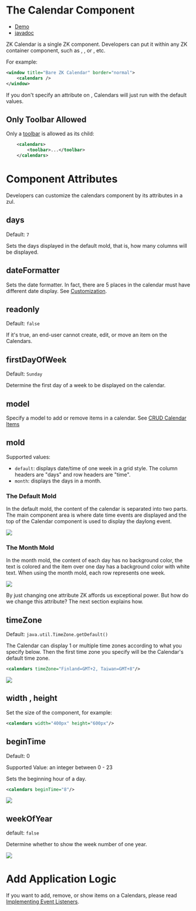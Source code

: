

# The Calendar Component

- [Demo](https://www.zkoss.org/zkdemo/zk_calendar/zk_calendar)
- [javadoc](https://www.zkoss.org/javadoc/latest/zkcal/)

ZK Calendar is a single ZK component. Developers can put it within any
ZK container component, such as <window/>, <tabbox/>, or <groupbox/>,
etc.

For example:

```xml
<window title="Bare ZK Calendar" border="normal">
    <calendars />
</window>
```

If you don't specify an attribute on <calendars/>, Calendars will just
run with the default values.

## Only Toolbar Allowed

Only a [ toolbar]({{site.baseurl}}/zk_component_ref/toolbar)
is allowed as its child:

```xml
    <calendars>
        <toolbar>...</toolbar>
    </calendars>
```

# Component Attributes

Developers can customize the calendars component by its attributes in a
zul.

## days

Default: `7`

Sets the days displayed in the default mold, that is, how many columns
will be displayed.

## dateFormatter

Sets the date formatter. In fact, there are 5 places in the calendar
must have different date display. See
[Customization](/{{site.baseurl}}/zk_calendar_essentials/customization).

## readonly

Default: `false`

If it's true, an end-user cannot create, edit, or move an item on the
Calendars.

## firstDayOfWeek

Default: `Sunday`

Determine the first day of a week to be displayed on the calendar.

## model

Specify a model to add or remove items in a calendar. See
[CRUD Calendar Items](/{{site.baseurl}}/zk_calendar_essentials/crud_calendar_items)

## mold

Supported values:

- `default`: displays date/time of one week in a grid style. The column
  headers are "days" and row headers are "time".
- `month`: displays the days in a month.

### The Default Mold

In the default mold, the content of the calendar is separated into two
parts. The main component area is where date time events are displayed
and the top of the Calendar component is used to display the daylong
event.

![](/zk_calendar_essentials/images/ZKCalEss_Default_mold.jpg)

### The Month Mold

In the month mold, the content of each day has no background color, the
text is colored and the item over one day has a background color with
white text. When using the month mold, each row represents one week.

![](/zk_calendar_essentials/images/ZKCalEss_Month_mold.jpg)

By just changing one attribute ZK affords us exceptional power. But how
do we change this attribute? The next section explains how.

## timeZone

Default: `java.util.TimeZone.getDefault()`

The Calendar can display 1 or multiple time zones according to what you
specify below. Then the first time zone you specify will be the
Calendar's default time zone.

```xml
<calendars timeZone="Finland=GMT+2, Taiwan=GMT+8"/>
```

![](/zk_calendar_essentials/images/zkcal-timeZone.png)

## width , height

Set the size of the component, for example:

```xml
<calendars width="400px" height="600px"/>
```

## beginTime

Default: 0

Supported Value: an integer between 0 - 23

Sets the beginning hour of a day.

```xml
<calendars beginTime="8"/>
```

![](/zk_calendar_essentials/images/zkcal-beginTime.png)

## weekOfYear

default: `false`

Determine whether to show the week number of one year.

![](/zk_calendar_essentials/images/WeekOfyear.jpg)

# Add Application Logic

If you want to add, remove, or show items on a Calendars, please read [ Implementing Event Listeners]({{site.baseurl}}/zk_calendar_essentials/implementing_event_listeners).
